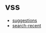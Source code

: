 # vss

- [suggestions](https://ahmadwaleed.github.io/swagger/vss/suggestions.html)
- [search-recent](https://ahmadwaleed.github.io/swagger/vss/search-recent.html)

